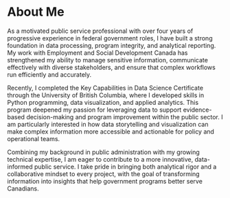 # About Me

As a motivated public service professional with over four years of progressive experience in federal government roles, I have built a strong foundation in data processing, program integrity, and analytical reporting. My work with Employment and Social Development Canada has strengthened my ability to manage sensitive information, communicate effectively with diverse stakeholders, and ensure that complex workflows run efficiently and accurately.

Recently, I completed the Key Capabilities in Data Science Certificate through the University of British Columbia, where I developed skills in Python programming, data visualization, and applied analytics. This program deepened my passion for leveraging data to support evidence-based decision-making and program improvement within the public sector. I am particularly interested in how data storytelling and visualization can make complex information more accessible and actionable for policy and operational teams.

Combining my background in public administration with my growing technical expertise, I am eager to contribute to a more innovative, data-informed public service. I take pride in bringing both analytical rigor and a collaborative mindset to every project, with the goal of transforming information into insights that help government programs better serve Canadians.
